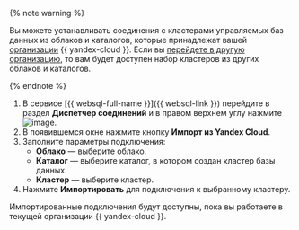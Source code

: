 {% note warning %}

Вы можете устанавливать соединения с кластерами управляемых баз данных из облаков и каталогов, которые принадлежат вашей [организации](../../organization/concepts/manage-services.md) {{ yandex-cloud }}. Если вы [перейдете в другую организацию](../../organization/operations/manage-organizations#switch-to-another-org), то вам будет доступен набор кластеров из других облаков и каталогов.

{% endnote %}

1. В сервисе [{{ websql-full-name }}]({{ websql-link }}) перейдите в раздел **Диспетчер соединений** и в правом верхнем углу нажмите ![image](../../_assets/websql/new-connection.svg).
1. В появившемся окне нажмите кнопку **Импорт из Yandex Cloud**.
1. Заполните параметры подключения:
   * **Облако** — выберите облако.
   * **Каталог** — выберите каталог, в котором создан кластер базы данных.
   * **Кластер** — выберите кластер.
1. Нажмите **Импортировать** для подключения к выбранному кластеру.

Импортированные подключения будут доступны, пока вы работаете в текущей организации {{ yandex-cloud }}.